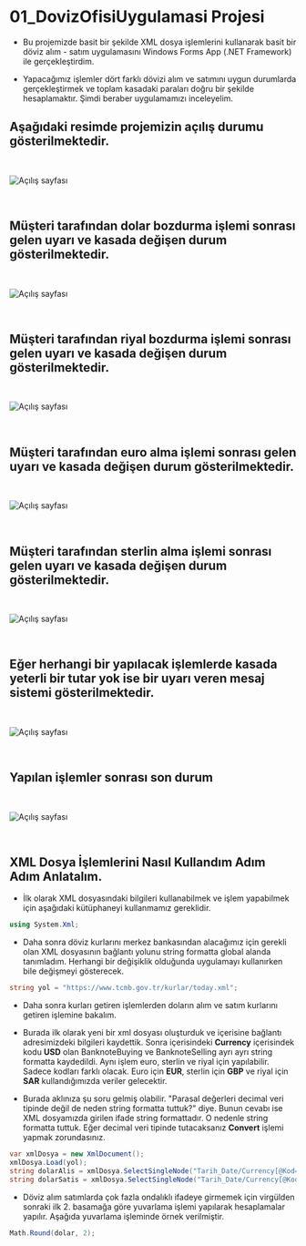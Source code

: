 # 01_DovizOfisiUygulamasi Projesi

* Bu projemizde basit bir şekilde XML dosya işlemlerini kullanarak basit bir döviz alım - satım uygulamasını Windows Forms App (.NET Framework) ile gerçekleştirdim.

* Yapacağımız işlemler dört farklı dövizi alım ve satımını uygun durumlarda gerçekleştirmek ve toplam kasadaki paraları doğru bir şekilde hesaplamaktır. Şimdi beraber uygulamamızı inceleyelim.

## Aşağıdaki resimde projemizin açılış durumu gösterilmektedir.

<img src="img/Acilis.png" alt="Açılış sayfası" style="margin: 30px 0px"/>

## Müşteri tarafından dolar bozdurma işlemi sonrası gelen uyarı ve kasada değişen durum gösterilmektedir.

<img src="img/Dolar.png" alt="Açılış sayfası" style="margin: 30px 0px"/>

## Müşteri tarafından riyal bozdurma işlemi sonrası gelen uyarı ve kasada değişen durum gösterilmektedir.

<img src="img/Riyal.png" alt="Açılış sayfası" style="margin: 30px 0px"/>

## Müşteri tarafından euro alma işlemi sonrası gelen uyarı ve kasada değişen durum gösterilmektedir.

<img src="img/Euro.png" alt="Açılış sayfası" style="margin: 30px 0px"/>

## Müşteri tarafından sterlin alma işlemi sonrası gelen uyarı ve kasada değişen durum gösterilmektedir.

<img src="img/Sterlin.png" alt="Açılış sayfası" style="margin: 30px 0px"/>

## Eğer herhangi bir yapılacak işlemlerde kasada yeterli bir tutar yok ise bir uyarı veren mesaj sistemi gösterilmektedir.

<img src="img/KasaUyari.png" alt="Açılış sayfası" style="margin: 30px 0px"/>

## Yapılan işlemler sonrası son durum

<img src="img/SonDurum.png" alt="Açılış sayfası" style="margin: 30px 0px"/>

## XML Dosya İşlemlerini Nasıl Kullandım Adım Adım Anlatalım.

* İlk olarak XML dosyasındaki bilgileri kullanabilmek ve işlem yapabilmek için aşağıdaki kütüphaneyi kullanmamız gereklidir.

~~~ C#
using System.Xml;
~~~

* Daha sonra döviz kurlarını merkez bankasından alacağımız için gerekli olan XML dosyasının bağlantı yolunu string formatta global alanda tanımladım. Herhangi bir değişiklik olduğunda uygulamayı kullanırken bile değişmeyi gösterecek.

~~~ C#
string yol = "https://www.tcmb.gov.tr/kurlar/today.xml";
~~~

* Daha sonra kurları getiren işlemlerden doların alım ve satım kurlarını getiren işlemine bakalım. 

* Burada ilk olarak yeni bir xml dosyası oluşturduk ve içerisine bağlantı adresimizdeki bilgileri kaydettik. Sonra içerisindeki **Currency** içerisindek kodu **USD** olan BanknoteBuying ve BanknoteSelling ayrı ayrı string formatta kaydedildi. Aynı işlem euro, sterlin ve riyal için yapılabilir. Sadece kodları farklı olacak. Euro için **EUR**, sterlin için **GBP** ve riyal için **SAR** kullandığımızda veriler gelecektir.

* Burada aklınıza şu soru gelmiş olabilir. "Parasal değerleri decimal veri tipinde değil de neden string formatta tuttuk?" diye. Bunun cevabı ise XML dosyamızda girilen ifade string formattadır. O nedenle string formatta tuttuk. Eğer decimal veri tipinde tutacaksanız **Convert** işlemi yapmak zorundasınız.

~~~ C#
var xmlDosya = new XmlDocument();
xmlDosya.Load(yol);
string dolarAlis = xmlDosya.SelectSingleNode("Tarih_Date/Currency[@Kod='USD']/BanknoteBuying").InnerXml;
string dolarSatis = xmlDosya.SelectSingleNode("Tarih_Date/Currency[@Kod='USD']/BanknoteSelling").InnerXml;
~~~

* Döviz alım satımlarda çok fazla ondalıklı ifadeye girmemek için virgülden sonraki ilk 2. basamağa göre yuvarlama işlemi yapılarak hesaplamalar yapılır. Aşağıda yuvarlama işleminde örnek verilmiştir.

~~~ C#
Math.Round(dolar, 2);
~~~
